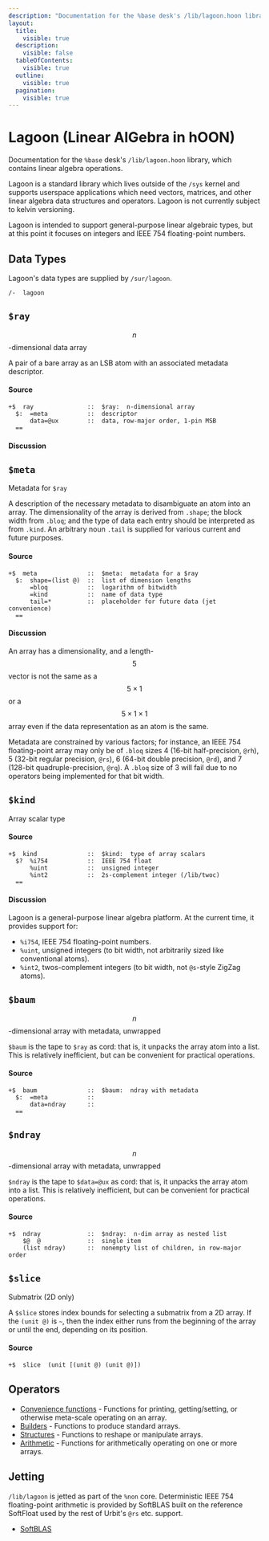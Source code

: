 ```yaml
---
description: "Documentation for the %base desk's /lib/lagoon.hoon library, which contains linear algebra operations."
layout:
  title:
    visible: true
  description:
    visible: false
  tableOfContents:
    visible: true
  outline:
    visible: true
  pagination:
    visible: true
---
```


# Lagoon (Linear AlGebra in hOON)

Documentation for the `%base` desk's `/lib/lagoon.hoon` library, which contains linear algebra operations.

Lagoon is a standard library which lives outside of the `/sys` kernel and supports userspace applications which need vectors, matrices, and other linear algebra data structures and operators.  Lagoon is not currently subject to kelvin versioning.

Lagoon is intended to support general-purpose linear algebraic types, but at this point it focuses on integers and IEEE 754 floating-point numbers.

## Data Types

Lagoon's data types are supplied by `/sur/lagoon`.

```
/-  lagoon
```

## `$ray`

$$n$$-dimensional data array

A pair of a bare array as an LSB atom with an associated metadata descriptor.

#### Source

```
+$  ray               ::  $ray:  n-dimensional array
  $:  =meta           ::  descriptor
      data=@ux        ::  data, row-major order, 1-pin MSB
  ==
```

#### Discussion

## `$meta`

Metadata for `$ray`

A description of the necessary metadata to disambiguate an atom into an array.  The dimensionality of the array is derived from `.shape`; the block width from `.bloq`; and the type of data each entry should be interpreted as from `.kind`.  An arbitrary noun `.tail` is supplied for various current and future purposes.

#### Source

```
+$  meta              ::  $meta:  metadata for a $ray
  $:  shape=(list @)  ::  list of dimension lengths
      =bloq           ::  logarithm of bitwidth
      =kind           ::  name of data type
      tail=*          ::  placeholder for future data (jet convenience)
  ==
```

#### Discussion

An array has a dimensionality, and a length-$$5$$ vector is not the same as a $$5 \times 1$$ or a $$5 \times 1 \times 1$$ array even if the data representation as an atom is the same.

Metadata are constrained by various factors; for instance, an IEEE 754 floating-point array may only be of `.bloq` sizes 4 (16-bit half-precision, `@rh`), 5 (32-bit regular precision, `@rs`), 6 (64-bit double precision, `@rd`), and 7 (128-bit quadruple-precision, `@rq`).  A `.bloq` size of 3 will fail due to no operators being implemented for that bit width.

## `$kind`

Array scalar type

#### Source

```
+$  kind              ::  $kind:  type of array scalars
  $?  %i754           ::  IEEE 754 float
      %uint           ::  unsigned integer
      %int2           ::  2s-complement integer (/lib/twoc)
  ==
```

#### Discussion

Lagoon is a general-purpose linear algebra platform.  At the current time, it provides support for:

* `%i754`, IEEE 754 floating-point numbers.
* `%uint`, unsigned integers (to bit width, not arbitrarily sized like conventional atoms).
* `%int2`, twos-complement integers (to bit width, not `@s`-style ZigZag atoms).

## `$baum`

$$n$$-dimensional array with metadata, unwrapped

`$baum` is the tape to `$ray` as cord:  that is, it unpacks the array atom into a list.  This is relatively inefficient, but can be convenient for practical operations.

#### Source

```
+$  baum              ::  $baum:  ndray with metadata
  $:  =meta           ::
      data=ndray      ::
  ==
```

## `$ndray`

$$n$$-dimensional array with metadata, unwrapped

`$ndray` is the tape to `$data=@ux` as cord:  that is, it unpacks the array atom into a list.  This is relatively inefficient, but can be convenient for practical operations.

#### Source

```
+$  ndray             ::  $ndray:  n-dim array as nested list
    $@  @             ::  single item
    (list ndray)      ::  nonempty list of children, in row-major order
```

## `$slice`

Submatrix (2D only)

A `$slice` stores index bounds for selecting a submatrix from a 2D array.  If the `(unit @)` is `~`, then the index either runs from the beginning of the array or until the end, depending on its position.

#### Source

```
+$  slice  (unit [(unit @) (unit @)])
```

## Operators

- [Convenience functions](conv.md) - Functions for printing, getting/setting, or otherwise meta-scale operating on an array.
- [Builders](build.md) - Functions to produce standard arrays.
- [Structures](structure.md) - Functions to reshape or manipulate arrays.
- [Arithmetic](math.md) - Functions for arithmetically operating on one or more arrays.

## Jetting

`/lib/lagoon` is jetted as part of the `%non` core.  Deterministic IEEE 754 floating-point arithmetic is provided by SoftBLAS built on the reference SoftFloat used by the rest of Urbit's `@rs` etc. support.

- [SoftBLAS](https://github.com/urbit/softblas)
